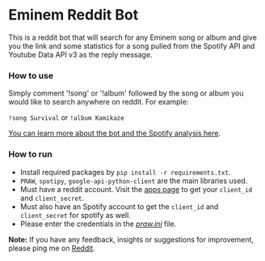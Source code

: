 # Eminem Reddit Bot

This is a reddit bot that will search for any Eminem song or album and give you the link and some statistics for a song pulled from the Spotify API and Youtube Data API v3 as the reply message.

### How to use
Simply comment '!song' or '!album' followed by the song or album you would like to search anywhere on reddit. For example:

```!song Survival``` or ```!album Kamikaze```

[You can learn more about the bot and the Spotify analysis here](https://www.reddit.com/user/Eminem_Bot/comments/p0t572/what_it_all_means/).

### How to run

- Install required packages by ```pip install -r requirements.txt```.
- ```PRAW```, ```spotipy```, ```google-api-python-client``` are the main libraries used.
- Must have a reddit account. Visit the [apps page](https://www.reddit.com/prefs/apps) to get your  ```client_id``` and ```client_secret```.
- Must also have an Spotify account to get the ```client_id``` and ```client_secret``` for spotify as well.
- Please enter the credentials in the [*praw.ini*](/praw.ini) file.

**Note:** If you have any feedback, insights or suggestions for improvement, please ping me on [Reddit](https://www.reddit.com/user/thebatgamer/).